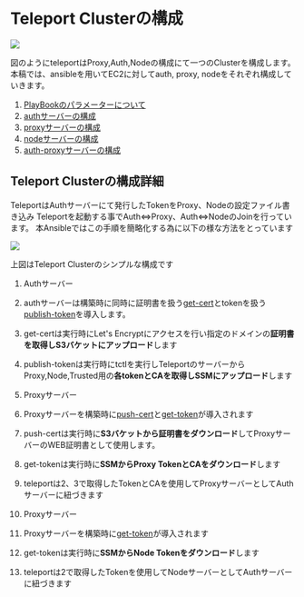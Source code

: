 # Teleport Clusterの構成

![](https://gravitational.com/teleport/docs/img/overview.svg)

図のようにteleportはProxy,Auth,Nodeの構成にて一つのClusterを構成します。  
本稿では、ansibleを用いてEC2に対してauth, proxy, nodeをそれぞれ構成していきます。



1. [PlayBookのパラメーターについて](https://github.com/cloudnative-co/teleport_renovation/blob/master/ansible/documents/teleport_cluster/PARAMETERS.md)
2. [authサーバーの構成](https://github.com/cloudnative-co/teleport_renovation/blob/master/ansible/documents/teleport_cluster/AUTH.md)
3. [proxyサーバーの構成](https://github.com/cloudnative-co/teleport_renovation/blob/master/ansible/documents/teleport_cluster/PROXY.md)
3. [nodeサーバーの構成](https://github.com/cloudnative-co/teleport_renovation/blob/master/ansible/documents/teleport_cluster/NODE.md)
4. [auth-proxyサーバーの構成](https://github.com/cloudnative-co/teleport_renovation/blob/master/ansible/documents/teleport_cluster/AUTH-PROXY.md)

## Teleport Clusterの構成詳細
TeleportはAuthサーバーにて発行したTokenをProxy、Nodeの設定ファイル書き込み
Teleportを起動する事でAuth⇔Proxy、Auth⇔NodeのJoinを行っています。
本Ansibleではこの手順を簡略化する為に以下の様な方法をとっています

![](https://github.com/cloudnative-co/teleport_renovation/ansible/documents/img/teleport_cluster.svg)

上図はTeleport Clusterのシンプルな構成です  
1. Authサーバー
  1. authサーバーは構築時に同時に証明書を扱う[get-cert](https://github.com/cloudnative-co/teleport_renovation/tree/master/ansible/roles/teleport-get-cert)とtokenを扱う[publish-token](https://github.com/cloudnative-co/teleport_renovation/tree/master/ansible/roles/teleport-ssm-publish-tokens)を導入します。  
  2. get-certは実行時にLet's Encryptにアクセスを行い指定のドメインの**証明書を取得しS3バケットにアップロード**します
  3. publish-tokenは実行時にtctlを実行しTeleportのサーバーからProxy,Node,Trusted用の**各tokenとCAを取得しSSMにアップロード**します
2. Proxyサーバー

  1. Proxyサーバーを構築時に[push-cert](https://github.com/cloudnative-co/teleport_renovation/tree/master/ansible/roles/teleport-push-cert)と[get-token](https://github.com/cloudnative-co/teleport_renovation/tree/master/ansible/roles/teleport-ssm-get-token)が導入されます
  2. push-certは実行時に**S3バケットから証明書をダウンロード**してProxyサーバーのWEB証明書として使用します。
  3. get-tokenは実行時に**SSMからProxy TokenとCAをダウンロード**します
  4. teleportは2、3で取得したTokenとCAを使用してProxyサーバーとしてAuthサーバーに紐づきます

2. Proxyサーバー

  1. Proxyサーバーを構築時に[get-token](https://github.com/cloudnative-co/teleport_renovation/tree/master/ansible/roles/teleport-ssm-get-token)が導入されます
  2. get-tokenは実行時に**SSMからNode Tokenをダウンロード**します
  3. teleportは2で取得したTokenを使用してNodeサーバーとしてAuthサーバーに紐づきます

